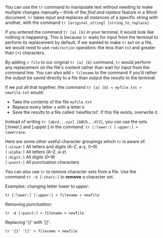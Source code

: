 You can use the `tr` command to manipulate text without needing to make multiple changes manually – think of the *find and replace* feature in a Word document. `tr` takes input and replaces all instances of a specific string with another, with the command `tr [original_string] [string_to_replace]`.

If you entered the command `tr [a] [b]` in your terminal, it would look like nothing is happening. This is because `tr` waits for input from the terminal to perform its replacement by default. If we wanted to make `tr` act on a file, we would need to use `redirection` operators: the less than (<) and greater than (>) characters.

By adding `< file` to our original `tr [a] [b]` command, `tr` would perform any replacement on the file's content rather than wait for input from the command line. You can also add `> filename` to the command if you’d rather the output be saved directly to a file than output the results to the terminal.

If we put all that together, the command `tr [a] [b] < myfile.txt > newfile.txt` would:
- Take the contents of the file `myfile.txt`
- Replace every letter `a` with a letter `b`
- Save the results to a file called ‘newfile.txt’. If this file exists, overwrite it.
  
Instead of writing `tr [abcd...xyz] [ABCD...XYZ]`, you can use the sets [:lower:] and [:upper:] in the command: `tr [:lower:] [:upper:] < lowercase`.

Here are some other useful character groupings which `tr` is aware of:
`[:alnum:]` All letters and digits (A–Z, a–z, 0–9)  
`[:alpha:]` All letters (A–Z, a–z)  
`[:digit:]` All digits (0–9)  
`[:punct:]` All punctuation characters

You can also use `tr` to remove character sets from a file. Use the command `tr -d [:chars:]` to **remove** a character set.


Examples:
changing letter *lower* to *upper*:
```
tr [:lower:] [:upper:] < filename > newfile
```

Removing *punctuation*:
```
tr -d [:punct:] < filename > newfile
```

Replacing '{}' with '[]':
```
tr '{}' '[]' > filename > newfile
```


